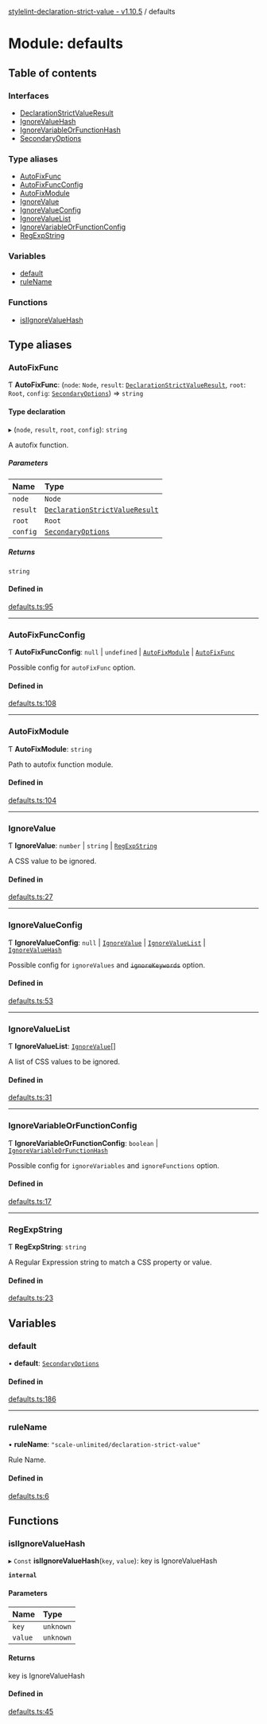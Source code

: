 [stylelint-declaration-strict-value - v1.10.5](../README.md) / defaults

# Module: defaults

## Table of contents

### Interfaces

- [DeclarationStrictValueResult](../interfaces/defaults.DeclarationStrictValueResult.md)
- [IgnoreValueHash](../interfaces/defaults.IgnoreValueHash.md)
- [IgnoreVariableOrFunctionHash](../interfaces/defaults.IgnoreVariableOrFunctionHash.md)
- [SecondaryOptions](../interfaces/defaults.SecondaryOptions.md)

### Type aliases

- [AutoFixFunc](defaults.md#autofixfunc)
- [AutoFixFuncConfig](defaults.md#autofixfuncconfig)
- [AutoFixModule](defaults.md#autofixmodule)
- [IgnoreValue](defaults.md#ignorevalue)
- [IgnoreValueConfig](defaults.md#ignorevalueconfig)
- [IgnoreValueList](defaults.md#ignorevaluelist)
- [IgnoreVariableOrFunctionConfig](defaults.md#ignorevariableorfunctionconfig)
- [RegExpString](defaults.md#regexpstring)

### Variables

- [default](defaults.md#default)
- [ruleName](defaults.md#rulename)

### Functions

- [isIIgnoreValueHash](defaults.md#isiignorevaluehash)

## Type aliases

### AutoFixFunc

Ƭ **AutoFixFunc**: (`node`: `Node`, `result`: [`DeclarationStrictValueResult`](../interfaces/defaults.DeclarationStrictValueResult.md), `root`: `Root`, `config`: [`SecondaryOptions`](../interfaces/defaults.SecondaryOptions.md)) => `string`

#### Type declaration

▸ (`node`, `result`, `root`, `config`): `string`

A autofix function.

##### Parameters

| Name | Type |
| :------ | :------ |
| `node` | `Node` |
| `result` | [`DeclarationStrictValueResult`](../interfaces/defaults.DeclarationStrictValueResult.md) |
| `root` | `Root` |
| `config` | [`SecondaryOptions`](../interfaces/defaults.SecondaryOptions.md) |

##### Returns

`string`

#### Defined in

[defaults.ts:95](https://github.com/AndyOGo/stylelint-declaration-strict-value/blob/ed9d4e2/src/defaults.ts#L95)

___

### AutoFixFuncConfig

Ƭ **AutoFixFuncConfig**: ``null`` \| `undefined` \| [`AutoFixModule`](defaults.md#autofixmodule) \| [`AutoFixFunc`](defaults.md#autofixfunc)

Possible config for `autoFixFunc` option.

#### Defined in

[defaults.ts:108](https://github.com/AndyOGo/stylelint-declaration-strict-value/blob/ed9d4e2/src/defaults.ts#L108)

___

### AutoFixModule

Ƭ **AutoFixModule**: `string`

Path to autofix function module.

#### Defined in

[defaults.ts:104](https://github.com/AndyOGo/stylelint-declaration-strict-value/blob/ed9d4e2/src/defaults.ts#L104)

___

### IgnoreValue

Ƭ **IgnoreValue**: `number` \| `string` \| [`RegExpString`](defaults.md#regexpstring)

A CSS value to be ignored.

#### Defined in

[defaults.ts:27](https://github.com/AndyOGo/stylelint-declaration-strict-value/blob/ed9d4e2/src/defaults.ts#L27)

___

### IgnoreValueConfig

Ƭ **IgnoreValueConfig**: ``null`` \| [`IgnoreValue`](defaults.md#ignorevalue) \| [`IgnoreValueList`](defaults.md#ignorevaluelist) \| [`IgnoreValueHash`](../interfaces/defaults.IgnoreValueHash.md)

Possible config for `ignoreValues` and ~~`ignoreKeywords`~~ option.

#### Defined in

[defaults.ts:53](https://github.com/AndyOGo/stylelint-declaration-strict-value/blob/ed9d4e2/src/defaults.ts#L53)

___

### IgnoreValueList

Ƭ **IgnoreValueList**: [`IgnoreValue`](defaults.md#ignorevalue)[]

A list of CSS values to be ignored.

#### Defined in

[defaults.ts:31](https://github.com/AndyOGo/stylelint-declaration-strict-value/blob/ed9d4e2/src/defaults.ts#L31)

___

### IgnoreVariableOrFunctionConfig

Ƭ **IgnoreVariableOrFunctionConfig**: `boolean` \| [`IgnoreVariableOrFunctionHash`](../interfaces/defaults.IgnoreVariableOrFunctionHash.md)

Possible config for `ignoreVariables` and `ignoreFunctions` option.

#### Defined in

[defaults.ts:17](https://github.com/AndyOGo/stylelint-declaration-strict-value/blob/ed9d4e2/src/defaults.ts#L17)

___

### RegExpString

Ƭ **RegExpString**: `string`

A Regular Expression string to match a CSS property or value.

#### Defined in

[defaults.ts:23](https://github.com/AndyOGo/stylelint-declaration-strict-value/blob/ed9d4e2/src/defaults.ts#L23)

## Variables

### default

• **default**: [`SecondaryOptions`](../interfaces/defaults.SecondaryOptions.md)

#### Defined in

[defaults.ts:186](https://github.com/AndyOGo/stylelint-declaration-strict-value/blob/ed9d4e2/src/defaults.ts#L186)

___

### ruleName

• **ruleName**: ``"scale-unlimited/declaration-strict-value"``

Rule Name.

#### Defined in

[defaults.ts:6](https://github.com/AndyOGo/stylelint-declaration-strict-value/blob/ed9d4e2/src/defaults.ts#L6)

## Functions

### isIIgnoreValueHash

▸ `Const` **isIIgnoreValueHash**(`key`, `value`): key is IgnoreValueHash

**`internal`**

#### Parameters

| Name | Type |
| :------ | :------ |
| `key` | `unknown` |
| `value` | `unknown` |

#### Returns

key is IgnoreValueHash

#### Defined in

[defaults.ts:45](https://github.com/AndyOGo/stylelint-declaration-strict-value/blob/ed9d4e2/src/defaults.ts#L45)
